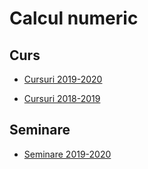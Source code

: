 # Calcul numeric

## Curs

- [Cursuri 2019-2020](https://drive.google.com/drive/folders/1ho1yIbjISmqqopC1ySjQlXO-tSNlCLKj?usp=sharing)

- [Cursuri 2018-2019](https://drive.google.com/drive/folders/1L2VgEY6ikz5TeKaVXxmYT8fw6xIoKIvp?usp=sharing)

## Seminare

- [Seminare 2019-2020](https://drive.google.com/drive/folders/1egBMjZoqw21H_w9vVG7m2tsWqj3o-5Vk?usp=sharing)
